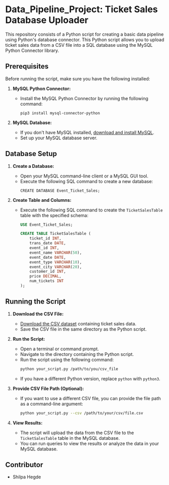 # Data_Pipeline_Project: Ticket Sales Database Uploader
This repository consists of a Python script for creating a basic data pipeline using Python's database connector. This Python script allows you to upload ticket sales data from a CSV file into a SQL database using the MySQL Python Connector library.

## Prerequisites

Before running the script, make sure you have the following installed:

1. **MySQL Python Connector:**
   - Install the MySQL Python Connector by running the following command:
     ```
     pip3 install mysql-connector-python
     ```

2. **MySQL Database:**
   - If you don't have MySQL installed, [download and install MySQL](https://dev.mysql.com/downloads/installer/).
   - Set up your MySQL database server.

## Database Setup

1. **Create a Database:**
   - Open your MySQL command-line client or a MySQL GUI tool. 
   - Execute the following SQL command to create a new database:
     ```
     CREATE DATABASE Event_Ticket_Sales;
     ```

2. **Create Table and Columns:**
   - Execute the following SQL command to create the `TicketSalesTable` table with the specified schema:
     ```sql
     USE Event_Ticket_Sales;

     CREATE TABLE TicketSalesTable (
         ticket_id INT,
         trans_date DATE,
         event_id INT,
         event_name VARCHAR(50),
         event_date DATE,
         event_type VARCHAR(10),
         event_city VARCHAR(20),
         customer_id INT,
         price DECIMAL,
         num_tickets INT
     );
     ```

## Running the Script

1. **Download the CSV File:**
   - [Download the CSV dataset]() containing ticket sales data.
   - Save the CSV file in the same directory as the Python script.

2. **Run the Script:**
   - Open a terminal or command prompt.
   - Navigate to the directory containing the Python script.
   - Run the script using the following command:
     ```bash
     python your_script.py /path/to/you/csv_file
     ```
   - If you have a different Python version, replace `python` with `python3`.

3. **Provide CSV File Path (Optional):**
   - If you want to use a different CSV file, you can provide the file path as a command-line argument:
     ```bash
     python your_script.py --csv /path/to/your/csv/file.csv
     ```

4. **View Results:**
   - The script will upload the data from the CSV file to the `TicketSalesTable` table in the MySQL database.
   - You can run queries to view the results or analyze the data in your MySQL database.

## Contributor

- Shilpa Hegde



